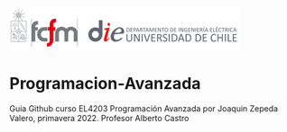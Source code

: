 ![banner](../imgs/cropped-logo-fcfm-die-1.png)

# Programacion-Avanzada

Guia Github curso EL4203 Programación Avanzada por Joaquin Zepeda Valero, primavera 2022. 
Profesor Alberto Castro






